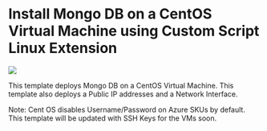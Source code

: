 # Install Mongo DB on a CentOS Virtual Machine using Custom Script Linux Extension

<a href="https://portal.azure.com/#create/Microsoft.Template/uri/https%3A%2F%2Fraw.githubusercontent.com%2FRaistlix%2FAzure-Stuff%2Fmaster%2Fmongodb-on-centos%2Fazuredeploy.json" target="_blank">
    <img src="http://azuredeploy.net/deploybutton.png"/>
</a>

This template deploys Mongo DB on a CentOS Virtual Machine. This template also deploys a Public IP addresses and a Network Interface.

Note: Cent OS disables Username/Password on Azure SKUs by default. This template will be updated with SSH Keys for the VMs soon.
